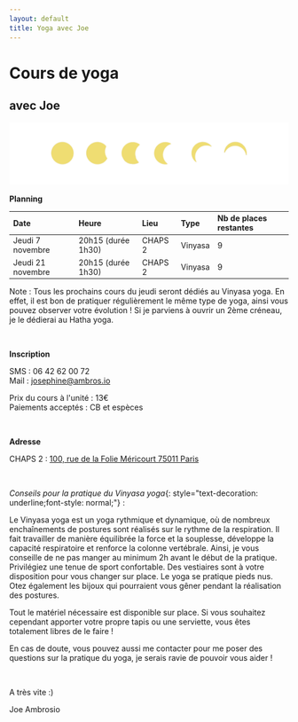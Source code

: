 ```yaml
---
layout: default
title: Yoga avec Joe
---
```


# Cours de yoga

## avec Joe

![star](/star.png "star")
  
**Planning**

| Date | Heure | Lieu | Type | Nb de places restantes |
|:--------|:-------|:--------|:--------|:--------|
| Jeudi 7 novembre    | 20h15 (durée 1h30)    | CHAPS 2   | Vinyasa   | 9   |
| Jeudi 21 novembre   | 20h15 (durée 1h30)    | CHAPS 2   | Vinyasa   | 9   |

<div class="note">Note : Tous les prochains cours du jeudi seront dédiés au Vinyasa yoga. En effet, il est bon de pratiquer régulièrement le même type de yoga, ainsi vous pouvez observer votre évolution ! Si je parviens à ouvrir un 2ème créneau, je le dédierai au Hatha yoga.</div> 

&nbsp;
  
**Inscription**

SMS : 06 42 62 00 72  
Mail : josephine@ambros.io

Prix du cours à l'unité : 13€  
Paiements acceptés : CB et espèces  

&nbsp;

**Adresse** 

CHAPS 2 : [100, rue de la Folie Méricourt 75011 Paris](https://goo.gl/maps/2tV2kPyzeJeJ4cGt9)

&nbsp;

*Conseils pour la pratique du Vinyasa yoga*{: style="text-decoration: underline;font-style: normal;"} :

Le Vinyasa yoga est un yoga rythmique et dynamique, où de nombreux enchaînements de postures sont réalisés sur le rythme de la respiration. Il fait travailler de manière équilibrée la force et la souplesse, développe la capacité respiratoire et renforce la colonne vertébrale. Ainsi, je vous conseille de ne pas manger au minimum 2h avant le début de la pratique.
Privilégiez une tenue de sport confortable. Des vestiaires sont à votre disposition pour vous changer sur place. 
Le yoga se pratique pieds nus. Otez également les bijoux qui pourraient vous gêner pendant la réalisation des postures. 

Tout le matériel nécessaire est disponible sur place. Si vous souhaitez cependant apporter votre propre tapis ou une serviette, vous êtes totalement libres de le faire !

En cas de doute, vous pouvez aussi me contacter pour me poser des questions sur la pratique du yoga, je serais ravie de pouvoir vous aider !

&nbsp;

A très vite :)

Joe Ambrosio


